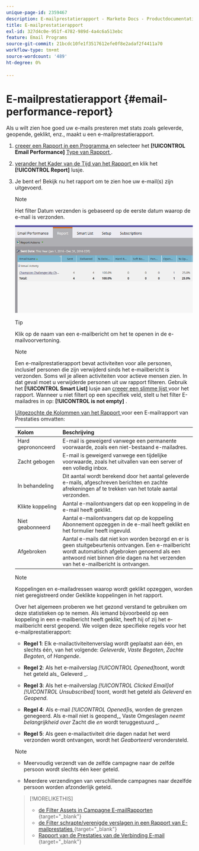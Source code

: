 ```yaml
---
unique-page-id: 2359467
description: E-mailprestatierapport - Marketo Docs - Productdocumentatie
title: E-mailprestatierapport
exl-id: 327d4c0e-951f-4782-989d-4a4c6a513ebc
feature: Email Programs
source-git-commit: 21bcdc10fe1f3517612efe0f8e2adaf2f4411a70
workflow-type: tm+mt
source-wordcount: '489'
ht-degree: 0%

---
```


# E-mailprestatierapport {#email-performance-report}

Als u wilt zien hoe goed uw e-mails presteren met stats zoals geleverde, geopende, geklikt, enz., maakt u een e-mailprestatierapport.

1. [ creeer een Rapport in een Programma ](/help/marketo/product-docs/reporting/basic-reporting/creating-reports/create-a-report-in-a-program.md) en selecteer het **[!UICONTROL Email Performance]** [ Type van Rapport ](/help/marketo/product-docs/reporting/basic-reporting/report-types/report-type-overview.md).
1. [ verander het Kader van de Tijd van het Rapport ](/help/marketo/product-docs/reporting/basic-reporting/editing-reports/change-a-report-time-frame.md) en klik het **[!UICONTROL Report]** lusje.
1. Je bent er! Bekijk nu het rapport om te zien hoe uw e-mail(s) zijn uitgevoerd.

   >[!NOTE]
   >
   >Het filter Datum verzenden is gebaseerd op de eerste datum waarop de e-mail is verzonden.

   ![](assets/email-performance-report.png)

   >[!TIP]
   >
   >Klik op de naam van een e-mailbericht om het te openen in de e-mailvoorvertoning.

   >[!NOTE]
   >
   >Een e-mailprestatierapport bevat activiteiten voor alle personen, inclusief personen die zijn verwijderd sinds het e-mailbericht is verzonden. Soms wil je alleen activiteiten voor actieve mensen zien. In dat geval moet u verwijderde personen uit uw rapport filteren. Gebruik het **[!UICONTROL Smart List]** lusje aan [ creeer een slimme lijst ](/help/marketo/product-docs/core-marketo-concepts/smart-lists-and-static-lists/creating-a-smart-list/create-a-smart-list.md) voor het rapport. Wanneer u niet filtert op een specifiek veld, stelt u het filter E-mailadres in op: **[!UICONTROL is not empty]** .

   [ Uitgezochte de Kolommen van het Rapport ](/help/marketo/product-docs/reporting/basic-reporting/editing-reports/select-report-columns.md) voor een E-mailrapport van Prestaties omvatten:

   <table><thead>

<tr>
    <th>Kolom</th>
    <th>Beschrijving</th>
  </tr></thead>
<tbody>
  <tr>
    <td>Hard geprononceerd</td>
    <td>E-mail is geweigerd vanwege een permanente voorwaarde, zoals een niet-bestaand e-mailadres.</td>
  </tr>
  <tr>
    <td>Zacht gebogen</td>
    <td>E-mail is geweigerd vanwege een tijdelijke voorwaarde, zoals het uitvallen van een server of een volledig inbox.</td>
  </tr>
  <tr>
    <td>In behandeling</td>
    <td>Dit aantal wordt berekend door het aantal geleverde e-mails, afgeschreven berichten en zachte afrekeningen af te trekken van het totale aantal verzonden.</td>
  </tr>
  <tr>
    <td>Klikte koppeling</td>
    <td>Aantal e-mailontvangers dat op een koppeling in de e-mail heeft geklikt.</td>
  </tr>
  <tr>
    <td>Niet geabonneerd</td>
    <td>Aantal e-mailontvangers dat op de koppeling Abonnement opzeggen in de e-mail heeft geklikt en het formulier heeft ingevuld.</td>
  </tr>
  <tr>
    <td>Afgebroken</td>
    <td>Aantal e-mails dat niet kon worden bezorgd en er is geen stuitgebeurtenis ontvangen. Een e-mailbericht wordt automatisch afgebroken genoemd als een antwoord niet binnen drie dagen na het verzenden van het e-mailbericht is ontvangen.</td>
  </tr>
</tbody></table>

>[!NOTE]
>
>Koppelingen en e-mailadressen waarop wordt geklikt opzeggen, worden niet geregistreerd onder Geklikte koppelingen in het rapport.

Over het algemeen proberen we het gezond verstand te gebruiken om deze statistieken op te nemen. Als iemand bijvoorbeeld op een koppeling in een e-mailbericht heeft geklikt, heeft hij of zij het e-mailbericht eerst geopend. We volgen deze specifieke regels voor het e-mailprestatierapport:

* **Regel 1**: Elk e-mailactiviteitenverslag wordt geplaatst aan één, en slechts één, van het volgende: _Geleverde_, _Vaste Begoten_, _Zachte Begoten_, of _Hangende_.

* **Regel 2**: Als het e-mailverslag _[!UICONTROL Opened]_&#x200B;toont, wordt het geteld als_ Geleverd _.

* **Regel 3**: Als het e-mailverslag _[!UICONTROL Clicked Email]_&#x200B;of&#x200B;_[!UICONTROL Unsubscribed]_ toont, wordt het geteld als _Geleverd_ en _Geopend_.

* **Regel 4**: Als e-mail _[!UICONTROL Opened]_&#x200B;is, worden de grenzen genegeerd. Als e-mail niet is geopend,_ Vaste Omgeslagen _neemt belangrijkheid over_ Zacht die _en_ wordt teruggestuurd _.

* **Regel 5**: Als geen e-mailactiviteit drie dagen nadat het werd verzonden wordt ontvangen, wordt het _Geaborteerd_ verondersteld.

>[!NOTE]
>
>* Meervoudig verzendt van de zelfde campagne naar de zelfde persoon wordt slechts één keer geteld.
>
>* Meerdere verzendingen van verschillende campagnes naar dezelfde persoon worden afzonderlijk geteld.

>[!MORELIKETHIS]
>
>* [ de Filter Assets in Campagne E-mailRapporten ](/help/marketo/product-docs/reporting/basic-reporting/report-activity/filter-assets-in-a-campaign-email-reports.md){target="_blank"}
>* [ de Filter schrapte/verenigde verslagen in een Rapport van E-mailprestaties ](/help/marketo/product-docs/reporting/basic-reporting/report-activity/filter-deleted-merged-records-email-performance-report.md){target="_blank"}
>* [ Rapport van de Prestaties van de Verbinding E-mail ](/help/marketo/product-docs/email-marketing/email-programs/email-program-data/email-link-performance-report.md){target="_blank"}
